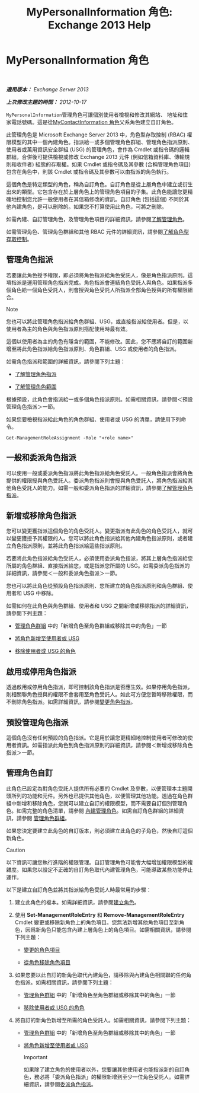 ﻿---
title: 'MyPersonalInformation 角色: Exchange 2013 Help'
TOCTitle: MyPersonalInformation 角色
ms:assetid: 76848ea9-79db-4ac8-bdfa-eecc79394461
ms:mtpsurl: https://technet.microsoft.com/zh-tw/library/Ff461932(v=EXCHG.150)
ms:contentKeyID: 50473529
ms.date: 05/21/2018
mtps_version: v=EXCHG.150
ms.translationtype: MT
---

# MyPersonalInformation 角色

 

_**適用版本：** Exchange Server 2013_

_**上次修改主題的時間：** 2012-10-17_

`MyPersonalInformation`管理角色可讓個別使用者檢視和修改其網站、 地址和住家電話號碼。這是從[MyContactInformation 角色](mycontactinformation-role-exchange-2013-help.md)父系角色建立自訂角色。

此管理角色是 Microsoft Exchange Server 2013 中，角色型存取控制 (RBAC) 權限模型的其中一個內建角色。指派給一或多個管理角色群組、管理角色指派原則、使用者或萬用資訊安全群組 (USG) 的管理角色，會作為 Cmdlet 或指令碼的邏輯群組，合併後可提供檢視或修改 Exchange 2013 元件 (例如信箱資料庫、傳輸規則和收件者) 組態的存取權。如果 Cmdlet 或指令碼及其參數 (合稱管理角色項目) 包含在角色中，則該 Cmdlet 或指令碼及其參數可以由指派的角色執行。

這個角色是特定類型的角色，稱為自訂角色。自訂角色是從上層角色中建立或衍生出來的類型。它包含存在於上層角色上的管理角色項目的子集。此角色能讓您更精確地控制您允許一般使用者在其信箱修改的資訊。自訂角色 (包括這個) 不同於其他內建角色，是可以刪除的。如果您不打算使用此角色，可將之刪除。

如需內建、自訂管理角色，及管理角色項目的詳細資訊，請參閱[了解管理角色](understanding-management-roles-exchange-2013-help.md)。

如需管理角色、管理角色群組和其他 RBAC 元件的詳細資訊，請參閱[了解角色型存取控制](understanding-role-based-access-control-exchange-2013-help.md)。

## 管理角色指派

若要讓此角色授予權限，即必須將角色指派給角色受託人，像是角色指派原則。這項指派是運用管理角色指派完成。角色指派會連結角色受託人與角色。如果指派多個角色給一個角色受託人，則會授與角色受託人所指派全部角色授與的所有權限組合。


> [!NOTE]  
> 您也可以將此管理角色指派給角色群組、USG，或直接指派給使用者。但是，以使用者為主的角色與角色指派原則搭配使用時最有效。




這個以使用者為主的角色有隱含的範圍，不能修改。因此，您不應將自訂的範圍新增至將此角色指派給角色指派原則、角色群組、USG 或使用者的角色指派。

如需角色指派和範圍的詳細資訊，請參閱下列主題：

  - [了解管理角色指派](understanding-management-role-assignments-exchange-2013-help.md)

  - [了解管理角色範圍](understanding-management-role-scopes-exchange-2013-help.md)

根據預設，此角色會指派給一或多個角色指派原則。如需相關資訊，請參閱＜預設管理角色指派＞一節。

如果您要檢視指派給此角色的角色群組、使用者或 USG 的清單，請使用下列命令。

    Get-ManagementRoleAssignment -Role "<role name>"

## 一般和委派角色指派

可以使用一般或委派角色指派將此角色指派給角色受託人。一般角色指派會將角色提供的權限授與角色受託人。委派角色指派則會授與角色受託人，將角色指派給其他角色受託人的能力。如需一般和委派角色指派的詳細資訊，請參閱[了解管理角色指派](understanding-management-role-assignments-exchange-2013-help.md)。

## 新增或移除角色指派

您可以變更獲指派這個角色的角色受託人。變更指派有此角色的角色受託人，就可以變更獲授予其權限的人。您可以將此角色指派給其他內建角色指派原則，或者建立角色指派原則，並將此角色指派給這些指派原則。

若要將此角色指派給角色受託人，必須使用委派角色指派，將其上層角色指派給您所屬的角色群組、直接指派給您，或是指派您所屬的 USG。如需委派角色指派的詳細資訊，請參閱＜一般和委派角色指派＞一節。

您也可以將此角色從預設角色指派原則、您所建立的角色指派原則和角色群組、使用者和 USG 中移除。

如需如何在此角色與角色群組、使用者和 USG 之間新增或移除指派的詳細資訊，請參閱下列主題：

  - [管理角色群組](manage-role-groups-exchange-2013-help.md) 中的「新增角色至角色群組或移除其中的角色」一節

  - [將角色新增至使用者或 USG](add-a-role-to-a-user-or-usg-exchange-2013-help.md)

  - [移除使用者或 USG 的角色](remove-a-role-from-a-user-or-usg-exchange-2013-help.md)

## 啟用或停用角色指派

透過啟用或停用角色指派，即可控制該角色指派是否應生效。如果停用角色指派，則相關聯角色授與的權限不會套用至角色受託人。如此可方便您暫時移除權限，而不刪除角色指派。如需詳細資訊，請參閱[變更角色指派](change-a-role-assignment-exchange-2013-help.md)。

## 預設管理角色指派

這個角色沒有任何預設的角色指派。它是用於讓您更精細地控制使用者可修改的使用者資訊。如需指派此角色到角色指派原則的詳細資訊，請參閱＜新增或移除角色指派＞一節。

## 管理角色自訂

此角色已設定為對角色受託人提供所有必要的 Cmdlet 及參數，以便管理本主題開頭所列的功能和元件。另外也已提供其他角色，以便管理其他功能。透過在角色群組中新增和移除角色，您就可以建立自訂的權限模型，而不需要自訂個別管理角色。如需完整的角色清單，請參閱 [內建管理角色](built-in-management-roles-exchange-2013-help.md)。如需自訂角色群組的詳細資訊，請參閱 [管理角色群組](manage-role-groups-exchange-2013-help.md)。

如果您決定要建立此角色的自訂版本，則必須建立此角色的子角色，然後自訂這個新角色。


> [!CAUTION]  
> 以下資訊可讓您執行進階的權限管理。自訂管理角色可能會大幅增加權限模型的複雜度。如果您以設定不正確的自訂角色取代內建管理角色，可能導致某些功能停止運作。




以下是建立自訂角色並將其指派給角色受託人時最常用的步驟：

1.  建立此角色的複本。如需詳細資訊，請參閱[建立角色](create-a-role-exchange-2013-help.md)。

2.  使用 **Set-ManagementRoleEntry** 和 **Remove-ManagementRoleEntry** Cmdlet 變更或移除新角色上的角色項目。您無法新增其他角色項目至新角色，因爲新角色只能包含內建上層角色上的角色項目。如需相關資訊，請參閱下列主題：
    
      - [變更的角色項目](change-a-role-entry-exchange-2013-help.md)
    
      - [從角色移除角色項目](remove-a-role-entry-from-a-role-exchange-2013-help.md)

3.  如果您要以此自訂的新角色取代內建角色，請移除與內建角色相關聯的任何角色指派。如需相關資訊，請參閱下列主題：
    
      - [管理角色群組](manage-role-groups-exchange-2013-help.md) 中的「新增角色至角色群組或移除其中的角色」一節
    
      - [移除使用者或 USG 的角色](remove-a-role-from-a-user-or-usg-exchange-2013-help.md)

4.  將自訂的新角色新增至所需的角色受託人。如需相關資訊，請參閱下列主題：
    
      - [管理角色群組](manage-role-groups-exchange-2013-help.md) 中的「新增角色至角色群組或移除其中的角色」一節
    
      - [將角色新增至使用者或 USG](add-a-role-to-a-user-or-usg-exchange-2013-help.md)
        
        > [!IMPORTANT]  
        > 如果除了建立角色的使用者以外，您要讓其他使用者也能指派新的自訂角色，務必將「委派角色指派」的權限新增到至少一位角色受託人。如需詳細資訊，請參閱<a href="delegate-role-assignments-exchange-2013-help.md">委派角色指派</a>。

